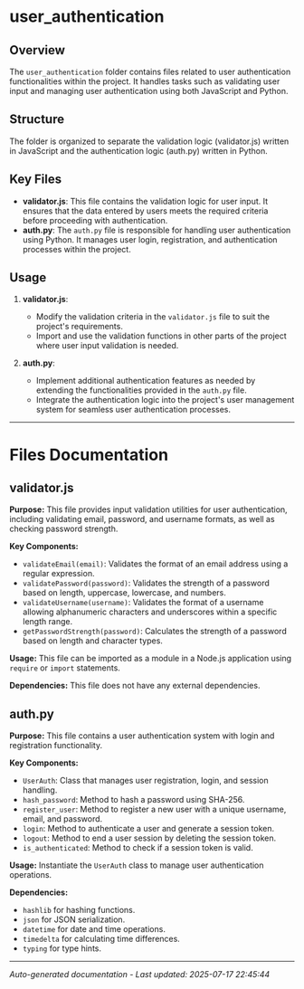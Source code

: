 # user_authentication

## Overview
The `user_authentication` folder contains files related to user authentication functionalities within the project. It handles tasks such as validating user input and managing user authentication using both JavaScript and Python.

## Structure
The folder is organized to separate the validation logic (validator.js) written in JavaScript and the authentication logic (auth.py) written in Python.

## Key Files
- **validator.js**: This file contains the validation logic for user input. It ensures that the data entered by users meets the required criteria before proceeding with authentication.
- **auth.py**: The `auth.py` file is responsible for handling user authentication using Python. It manages user login, registration, and authentication processes within the project.

## Usage
1. **validator.js**:
   - Modify the validation criteria in the `validator.js` file to suit the project's requirements.
   - Import and use the validation functions in other parts of the project where user input validation is needed.

2. **auth.py**:
   - Implement additional authentication features as needed by extending the functionalities provided in the `auth.py` file.
   - Integrate the authentication logic into the project's user management system for seamless user authentication processes.

---

# Files Documentation

## validator.js

**Purpose:** This file provides input validation utilities for user authentication, including validating email, password, and username formats, as well as checking password strength.

**Key Components:**
- `validateEmail(email)`: Validates the format of an email address using a regular expression.
- `validatePassword(password)`: Validates the strength of a password based on length, uppercase, lowercase, and numbers.
- `validateUsername(username)`: Validates the format of a username allowing alphanumeric characters and underscores within a specific length range.
- `getPasswordStrength(password)`: Calculates the strength of a password based on length and character types.

**Usage:** This file can be imported as a module in a Node.js application using `require` or `import` statements.

**Dependencies:** This file does not have any external dependencies.

## auth.py

**Purpose:** This file contains a user authentication system with login and registration functionality.

**Key Components:**
- `UserAuth`: Class that manages user registration, login, and session handling.
- `hash_password`: Method to hash a password using SHA-256.
- `register_user`: Method to register a new user with a unique username, email, and password.
- `login`: Method to authenticate a user and generate a session token.
- `logout`: Method to end a user session by deleting the session token.
- `is_authenticated`: Method to check if a session token is valid.

**Usage:** Instantiate the `UserAuth` class to manage user authentication operations.

**Dependencies:** 
- `hashlib` for hashing functions.
- `json` for JSON serialization.
- `datetime` for date and time operations.
- `timedelta` for calculating time differences.
- `typing` for type hints.

---
*Auto-generated documentation - Last updated: 2025-07-17 22:45:44*
